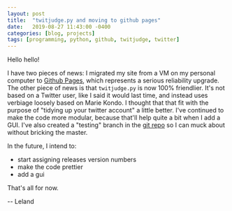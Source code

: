 ```yaml
---
layout: post
title:  "twitjudge.py and moving to github pages"
date:   2019-08-27 11:43:00 -0400
categories: [blog, projects]
tags: [programming, python, github, twitjudge, twitter]
---
```


Hello hello!

I have two pieces of news: I migrated my site from a VM on my personal computer
to [Github Pages](pages.github.com), which represents a serious reliability
upgrade. The other piece of news is that `twitjudge.py` is now 100% friendlier.
It's not based on a Twitter user, like I said it would last time, and instead
uses verbiage loosely based on Marie Kondo. I thought that that fit with the
purpose of "tidying up your twitter account" a little better. I've continued to
make the code more modular, because that'll help quite a bit when I add a GUI.
I've also created a "testing" branch in the
[git repo](https://github.com/lrolofson/twitjudge.py) so I can muck about
without bricking the master.

In the future, I intend to:
 - start assigning releases version numbers
 - make the code prettier
 - add a gui

 That's all for now.

 -- Leland
